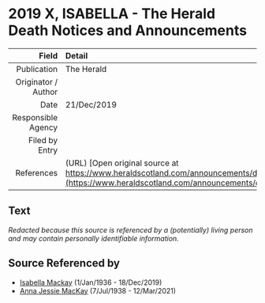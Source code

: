 ﻿---
layout: page
permalink: /sources/s62764866
---

# 2019 X, ISABELLA - The Herald Death Notices and Announcements

Field | Detail
---:|:---
Publication | The Herald
Originator / Author | 
Date | 21/Dec/2019
Responsible Agency | 
Filed by Entry | 
References | (URL) [Open original source at https://www.heraldscotland.com/announcements/deaths/deaths/18116490.Isabella_Gilchrist/](https://www.heraldscotland.com/announcements/deaths/deaths/18116490.Isabella_Gilchrist/)

## Text

_Redacted because this source is referenced by a (potentially) living person and may contain personally identifiable information._

## Source Referenced by

* [Isabella Mackay](../people/@25303611@-isabella-mackay-b1936-1-1-d2019-12-18.md) (1/Jan/1936 - 18/Dec/2019)
* [Anna Jessie MacKay](../people/@41265374@-anna-jessie-mackay-b1938-7-7-d2021-3-12.md) (7/Jul/1938 - 12/Mar/2021)
